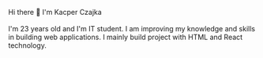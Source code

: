 Hi there 👋 I'm Kacper Czajka
<br><br/>
I'm 23 years old and I'm IT student. I am improving my knowledge and skills in building web applications. I mainly build project with HTML and React technology.
<br><br/>
<br><br/>
<!-- ### 
## Main Technologies
Technologies which I use
<p>
  <img alt="html5" src="https://img.shields.io/badge/-HTML5-E34F26?style=flat-square&logo=html5&logoColor=white" />
  <img alt="css3" src="https://user-images.githubusercontent.com/56607344/198055897-867bf1c5-7e05-4b5d-9035-0b3553e8f110.svg"/>
  <img alt="javascript" src="https://user-images.githubusercontent.com/56607344/198053954-7d0fe696-0a0f-41d7-922c-6371e1188e22.svg" />
  <img alt="react" src="https://img.shields.io/badge/-React-45b8d8?style=flat-square&logo=react&logoColor=white" />
  <img alt="bootstrap" src="https://user-images.githubusercontent.com/56607344/198054948-d1fc8556-beae-494f-bf25-9ba6961f3fc5.svg" />
</p>
 -->


<!--
**czajkakacper/czajkakacper** is a ✨ _special_ ✨ repository because its `README.md` (this file) appears on your GitHub profile.

Here are some ideas to get you started:

- 🔭 I’m currently working on ...
- 🌱 I’m currently learning ...
- 👯 I’m looking to collaborate on ...
- 🤔 I’m looking for help with ...
- 💬 Ask me about ...
- 📫 How to reach me: ...
- 😄 Pronouns: ...
- ⚡ Fun fact: ...
-->
